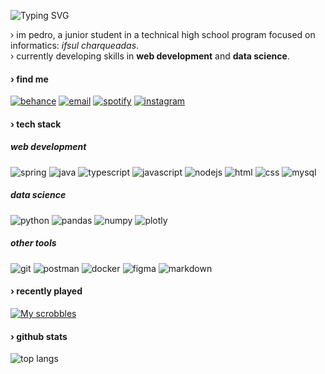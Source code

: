 ![Typing SVG](https://readme-typing-svg.demolab.com?font=Arial&size=50&duration=2500&pause=1000&color=2e2e2e&vCenter=true&width=435&height=100&lines=sup+devs)

› im pedro, a junior student in a technical high school program focused on informatics: _ifsul charqueadas_.<br> 
› currently developing skills in **web development** and **data science**.<br> 

#### › find me
[![behance](https://img.shields.io/badge/behance-2e2e2e?logo=behance&logoColor=white)](https://behance.net/nombrefiles) 
[![email](https://img.shields.io/badge/email-2e2e2e?logo=gmail&logoColor=white)](mailto:publico.files@gmail.com) 
[![spotify](https://img.shields.io/badge/spotify-2e2e2e?logo=spotify&logoColor=white)](https://open.spotify.com/user/eu7o9cie6rtllm7l9qm541a3g?si=2d80e92259554429) 
[![instagram](https://img.shields.io/badge/instagram-2e2e2e?logo=instagram&logoColor=white)](https://instagram.com/nombrefiles) 

#### › tech stack

##### web development
![spring](https://img.shields.io/badge/spring-2e2e2e?logo=spring&logoColor=white) 
![java](https://img.shields.io/badge/java-2e2e2e?logo=openjdk&logoColor=white) 
![typescript](https://img.shields.io/badge/typescript-2e2e2e?logo=typescript&logoColor=white) 
![javascript](https://img.shields.io/badge/javascript-2e2e2e?logo=javascript&logoColor=white) 
![nodejs](https://img.shields.io/badge/node.js-2e2e2e?logo=node.js&logoColor=white) 
![html](https://img.shields.io/badge/html5-2e2e2e?logo=html5&logoColor=white) 
![css](https://img.shields.io/badge/css3-2e2e2e?logo=css&logoColor=white) 
![mysql](https://img.shields.io/badge/mysql-2e2e2e?logo=mysql&logoColor=white) 

##### data science
![python](https://img.shields.io/badge/python-2e2e2e?logo=python&logoColor=white) 
![pandas](https://img.shields.io/badge/pandas-2e2e2e?logo=pandas&logoColor=white) 
![numpy](https://img.shields.io/badge/numpy-2e2e2e?logo=numpy&logoColor=white) 
![plotly](https://img.shields.io/badge/plotly-2e2e2e?logo=plotly&logoColor=white) 

##### other tools
![git](https://img.shields.io/badge/git-2e2e2e?logo=git&logoColor=white) 
![postman](https://img.shields.io/badge/postman-2e2e2e?logo=postman&logoColor=white)
![docker](https://img.shields.io/badge/docker-2e2e2e?logo=docker&logoColor=white)
![figma](https://img.shields.io/badge/figma-2e2e2e?logo=figma&logoColor=white)
![markdown](https://img.shields.io/badge/markdown-2e2e2e?logo=markdown&logoColor=white) 

#### › recently played
[![My scrobbles](https://lastfm-recently-played.vercel.app/api?user=filees&count=1&bg_color=2e2e2e&header_style=compact&footer_style=compact_stats&border_radius=3&width=300)](https://www.last.fm/user/filees)

#### › github stats
![top langs](https://github-readme-stats.vercel.app/api/top-langs/?username=nombrefiles&layout=compact&hide=html,css&exclude_repo=ensaiei,premierLeague24-dataAnalisys,pw2&langs_count=4&title_color=fff&text_color=fff&bg_color=2e2e2e&border_color=2e2e2e&theme=dark)


